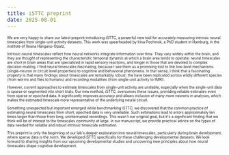 ```yaml
---
title: iSTTC preprint
date: 2025-08-01
---
```


<span style="font-size: 0.6em;">

We are very happy to share our latest preprint introducing iSTTC, a powerful new tool for accurately measuring intrinsic neural timescales 
from single-unit activity datasets. This work was spearheaded by Irina Pochinok, a PhD student in Hamburg, in the institute of Ileana Hanganu-Opatz.

Intrinsic neural timescales reflect how neural networks integrate information over time. They vary widely within the brain, 
and they are thought of representing the characteristic temporal dynamic at which a brain area tends to operate; 
neural timescales are short in brain areas that are specialized in rapid sensory reactions, and longer in those that are devoted to complex decision-making. 
I find neural timescales fascinating, because I see them as a promising tool to link low-level mechanisms (single-neuron or circuit level properties) to 
cognitive and behavioral phenomena. In that sense, I think that a fascinating property is that many findings about timescales are remarkably robust;
the have been replicated across wildly different species (from worms and flies to humans) and recording modalities (from single-unit activity to fMRI).

However, current approaches to estimate timescales from single-unit activity are unstable, especially when the single-unit data is sparse or segmented 
into short trials. Our new method, iSTTC, overcomes these issues, providing reliable estimates even from sparse or epoched data. 
It significantly improves accuracy and allows inclusion of many more neurons in analyses, which makes the estimated timescale more representative 
of the underlying neural circuit.

Something unexpected but important emerged while benchmarking iSTTC: we discovered that the common practice of estimating neural timescales from short, 
epoched data is very unreliable. Such estimations lead to errors approximately ten times larger than those from long, uninterrupted recordings. 
This wasn't our original goal, but it's a significant finding that we think will be of interest to the timescales community at large. 
In our manuscript, we provide practical advice on the types of data needed for reliable and robust intrinsic timescale estimation.

This preprint is only the beginning of our lab's deeper exploration into neural timescales, particularly during brain development, 
where sparse data is the norm. We developed iSTTC specifically for these challenging developmental datasets. We look forward to sharing insights 
from our upcoming developmental studies and uncovering new principles about how neural timescales shape cognitive development.

<span>